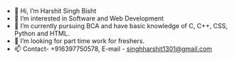 - 👋 Hi, I’m Harshit Singh Bisht
- 👀 I’m interested in Software and Web Development
- 🌱 I’m currently pursuing BCA and have basic knowledge of C, C++, CSS, Python and HTML.
- 💞️ I’m looking for part time work for freshers. 
- 📫 Contact- +916397750578, E-mail - singhharshit1301@gmail.com

<!---
Harshit1301/Harshit1301 is a ✨ special ✨ repository because its `README.md` (this file) appears on your GitHub profile.
You can click the Preview link to take a look at your changes.
--->
